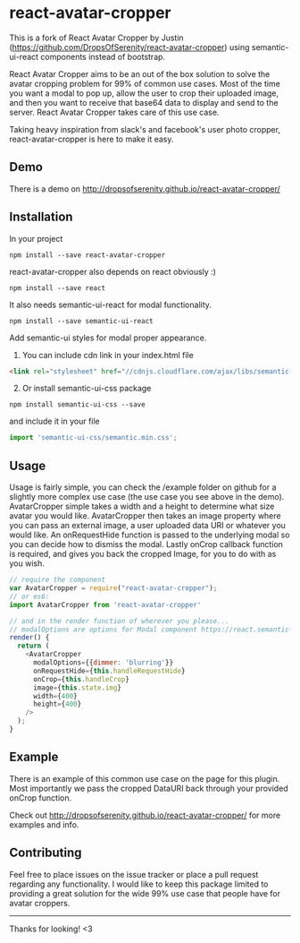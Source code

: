 # react-avatar-cropper

This is a fork of React Avatar Cropper by Justin
(https://github.com/DropsOfSerenity/react-avatar-cropper) using
semantic-ui-react components instead of bootstrap.

React Avatar Cropper aims to be an out of the box solution to solve the avatar cropping problem for 99% of common use cases. Most of the time you want a modal to pop up, allow the user to crop their uploaded image, and then you want to receive that base64 data to display and send to the server. React Avatar Cropper takes care of this use case.

Taking heavy inspiration from slack's and facebook's user photo cropper, react-avatar-cropper is here to make it easy.


## Demo

There is a demo on http://dropsofserenity.github.io/react-avatar-cropper/

## Installation

In your project

```shell
npm install --save react-avatar-cropper
```
react-avatar-cropper also depends on react obviously :)

```shell
npm install --save react
```

It also needs semantic-ui-react for modal functionality.

```shell
npm install --save semantic-ui-react
```

Add semantic-ui styles for modal proper appearance.

1. You can include cdn link in your index.html file

  ```html
  <link rel="stylesheet" href="//cdnjs.cloudflare.com/ajax/libs/semantic-ui/2.2.2/semantic.min.css"></link>
  ```

2. Or install semantic-ui-css package

  ```shell
  npm install semantic-ui-css --save
  ```
  and include it in your file

  ```js
  import 'semantic-ui-css/semantic.min.css';
  ```

## Usage

Usage is fairly simple, you can check the /example folder on github for a slightly more complex use case (the use case you see above in the demo). AvatarCropper simple takes a width and a height to determine what size avatar you would like. AvatarCropper then takes an image property where you can pass an external image, a user uploaded data URI or whatever you would like. An onRequestHide function is passed to the underlying modal so you can decide how to dismiss the modal. Lastly onCrop callback function is required, and gives you back the cropped Image, for you to do with as you wish.

```js
// require the component
var AvatarCropper = require("react-avatar-cropper");
// or es6:
import AvatarCropper from 'react-avatar-cropper'

// and in the render function of wherever you please...
// modalOptions are options for Modal component https://react.semantic-ui.com/modules/modal
render() {
  return (
    <AvatarCropper
      modalOptions={{dimmer: 'blurring'}}
      onRequestHide={this.handleRequestHide}
      onCrop={this.handleCrop}
      image={this.state.img}
      width={400}
      height={400}
    />
  );
}
```

## Example

There is an example of this common use case on the page for this plugin.
Most importantly we pass the cropped DataURI back through your provided
onCrop function.

Check out http://dropsofserenity.github.io/react-avatar-cropper/ for more examples and info.

## Contributing

Feel free to place issues on the issue tracker or place a pull request
regarding any functionality. I would like to keep this package limited
to providing a great solution for the wide 99% use case that people have
for avatar croppers.

-----------------------

Thanks for looking! <3
